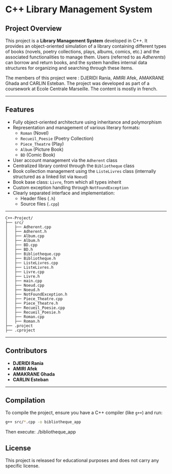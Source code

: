 # C++ Library Management System

## Project Overview

This project is a **Library Management System** developed in C++. It provides an object-oriented simulation of a library containing different types of books (novels, poetry collections, plays, albums, comics, etc.) and the associated functionalities to manage them. Users (referred to as *Adherents*) can borrow and return books, and the system handles internal data structures for organizing and searching through these items.

The members of this project were : DJERIDI Rania, AMIRI Afek, AMAKRANE Ghada and CARLIN Esteban.
The project was developed as part of a coursework at Ecole Centrale Marseille. The content is mostly in french.

---

## Features

- Fully object-oriented architecture using inheritance and polymorphism
- Representation and management of various literary formats:
  - `Roman` (Novel)
  - `Recueil_Poesie` (Poetry Collection)
  - `Piece_Theatre` (Play)
  - `Album` (Picture Book)
  - `BD` (Comic Book)
- User account management via the `Adherent` class
- Centralized library control through the `Bibliotheque` class
- Book collection management using the `ListeLivres` class (internally structured as a linked list via `Noeud`)
- Book base class: `Livre`, from which all types inherit
- Custom exception handling through `NotFoundException`
- Clearly separated interface and implementation:
  - Header files (`.h`)
  - Source files (`.cpp`)

---
```
C++-Project/
├── src/
│   ├── Adherent.cpp
│   ├── Adherent.h
│   ├── Album.cpp
│   ├── Album.h
│   ├── BD.cpp
│   ├── BD.h
│   ├── Bibliotheque.cpp
│   ├── Bibliotheque.h
│   ├── ListeLivres.cpp
│   ├── ListeLivres.h
│   ├── Livre.cpp
│   ├── Livre.h
│   ├── main.cpp
│   ├── Noeud.cpp
│   ├── Noeud.h
│   ├── NotFoundException.h
│   ├── Piece_Theatre.cpp
│   ├── Piece_Theatre.h
│   ├── Recueil_Poesie.cpp
│   ├── Recueil_Poesie.h
│   ├── Roman.cpp
│   ├── Roman.h
├── .project
├── .cproject
```
---

## Contributors

- **DJERIDI Rania**
- **AMIRI Afek**
- **AMAKRANE Ghada**
- **CARLIN Esteban**

---

## Compilation

To compile the project, ensure you have a C++ compiler (like `g++`) and run:

```bash
g++ src/*.cpp -o bibliotheque_app
```

Then execute:
./bibliotheque_app

## License
This project is released for educational purposes and does not carry any specific license.
